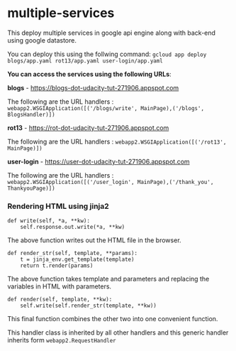 # multiple-services
This deploy multiple services in google api engine along with back-end using google datastore.

You can deploy this using the follwing command:
```gcloud app deploy blogs/app.yaml rot13/app.yaml user-login/app.yaml```

**You can access the services using the following URLs**:

**blogs** - https://blogs-dot-udacity-tut-271906.appspot.com

The following are the URL handlers :
```webapp2.WSGIApplication([('/blogs/write', MainPage),('/blogs', BlogsHandler)]) ```

**rot13** - https://rot-dot-udacity-tut-271906.appspot.com

The following are the URL handlers :
```webapp2.WSGIApplication([('/rot13', MainPage)])```

**user-login** - https://user-dot-udacity-tut-271906.appspot.com

The following are the URL handlers :
```webapp2.WSGIApplication([('/user_login', MainPage),('/thank_you', ThankyouPage)])```

### Rendering HTML using jinja2
	def write(self, *a, **kw):
		self.response.out.write(*a, **kw)
The above function writes out the HTML file in the browser.

	def render_str(self, template, **params):
		t = jinja_env.get_template(template)
		return t.render(params)
The above function takes template and parameters and replacing the variables in HTML with parameters.

	def render(self, template, **kw):
		self.write(self.render_str(template, **kw))
This final function combines the other two into one convenient function.

This handler class is inherited by all other handlers and this generic handler inherits form ```webapp2.RequestHandler```
